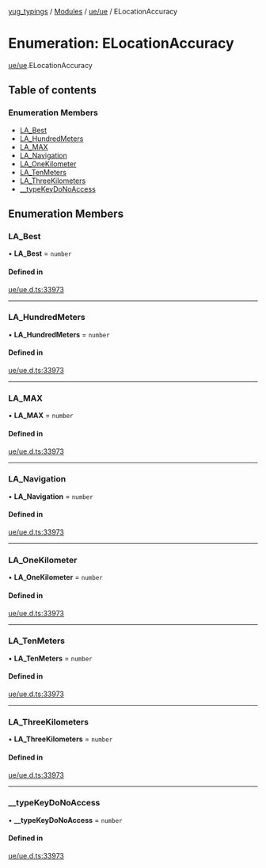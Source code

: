 [yug_typings](../README.md) / [Modules](../modules.md) / [ue/ue](../modules/ue_ue.md) / ELocationAccuracy

# Enumeration: ELocationAccuracy

[ue/ue](../modules/ue_ue.md).ELocationAccuracy

## Table of contents

### Enumeration Members

- [LA\_Best](ue_ue.ELocationAccuracy.md#la_best)
- [LA\_HundredMeters](ue_ue.ELocationAccuracy.md#la_hundredmeters)
- [LA\_MAX](ue_ue.ELocationAccuracy.md#la_max)
- [LA\_Navigation](ue_ue.ELocationAccuracy.md#la_navigation)
- [LA\_OneKilometer](ue_ue.ELocationAccuracy.md#la_onekilometer)
- [LA\_TenMeters](ue_ue.ELocationAccuracy.md#la_tenmeters)
- [LA\_ThreeKilometers](ue_ue.ELocationAccuracy.md#la_threekilometers)
- [\_\_typeKeyDoNoAccess](ue_ue.ELocationAccuracy.md#__typekeydonoaccess)

## Enumeration Members

### LA\_Best

• **LA\_Best** = `number`

#### Defined in

[ue/ue.d.ts:33973](https://github.com/YugMetaverse/yug_typings/blob/25cad34/ue/ue.d.ts#L33973)

___

### LA\_HundredMeters

• **LA\_HundredMeters** = `number`

#### Defined in

[ue/ue.d.ts:33973](https://github.com/YugMetaverse/yug_typings/blob/25cad34/ue/ue.d.ts#L33973)

___

### LA\_MAX

• **LA\_MAX** = `number`

#### Defined in

[ue/ue.d.ts:33973](https://github.com/YugMetaverse/yug_typings/blob/25cad34/ue/ue.d.ts#L33973)

___

### LA\_Navigation

• **LA\_Navigation** = `number`

#### Defined in

[ue/ue.d.ts:33973](https://github.com/YugMetaverse/yug_typings/blob/25cad34/ue/ue.d.ts#L33973)

___

### LA\_OneKilometer

• **LA\_OneKilometer** = `number`

#### Defined in

[ue/ue.d.ts:33973](https://github.com/YugMetaverse/yug_typings/blob/25cad34/ue/ue.d.ts#L33973)

___

### LA\_TenMeters

• **LA\_TenMeters** = `number`

#### Defined in

[ue/ue.d.ts:33973](https://github.com/YugMetaverse/yug_typings/blob/25cad34/ue/ue.d.ts#L33973)

___

### LA\_ThreeKilometers

• **LA\_ThreeKilometers** = `number`

#### Defined in

[ue/ue.d.ts:33973](https://github.com/YugMetaverse/yug_typings/blob/25cad34/ue/ue.d.ts#L33973)

___

### \_\_typeKeyDoNoAccess

• **\_\_typeKeyDoNoAccess** = `number`

#### Defined in

[ue/ue.d.ts:33973](https://github.com/YugMetaverse/yug_typings/blob/25cad34/ue/ue.d.ts#L33973)
